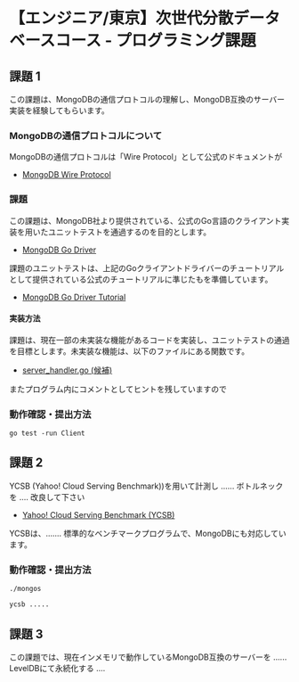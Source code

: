 # 【エンジニア/東京】次世代分散データベースコース - プログラミング課題


## 課題 1

この課題は、MongoDBの通信プロトコルの理解し、MongoDB互換のサーバー実装を経験してもらいます。

### MongoDBの通信プロトコルについて

MongoDBの通信プロトコルは「Wire Protocol」として公式のドキュメントが

- [MongoDB Wire Protocol](https://docs.mongodb.com/manual/reference/mongodb-wire-protocol/)

### 課題

この課題は、MongoDB社より提供されている、公式のGo言語のクライアント実装を用いたユニットテストを通過するのを目的とします。

- [MongoDB Go Driver](https://github.com/mongodb/mongo-go-driver)

課題のユニットテストは、上記のGoクライアントドライバーのチュートリアルとして提供されている公式のチュートリアルに準じたもを準備しています。

- [MongoDB Go Driver Tutorial](https://www.mongodb.com/blog/post/mongodb-go-driver-tutorial)

#### 実装方法

課題は、現在一部の未実装な機能があるコードを実装し、ユニットテストの通過を目標とします。未実装な機能は、以下のファイルにある関数です。

- [server_handler.go (候補)](server_handler.go)

またプログラム内にコメントとしてヒントを残していますので

### 動作確認・提出方法


```
go test -run Client
```


## 課題 2

YCSB (Yahoo! Cloud Serving Benchmark))を用いて計測し ...... ボトルネックを .... 改良して下さい

- [Yahoo! Cloud Serving Benchmark (YCSB)](https://github.com/brianfrankcooper/YCSB/wiki)

YCSBは、....... 標準的なベンチマークプログラムで、MongoDBにも対応しています。

### 動作確認・提出方法

```
./mongos

ycsb ..... 
```


## 課題 3

この課題では、現在インメモリで動作しているMongoDB互換のサーバーを ...... LevelDBにて永続化する ....

